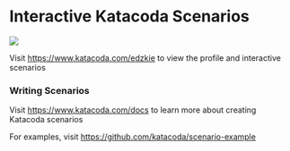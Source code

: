 # Interactive Katacoda Scenarios

[![](http://shields.katacoda.com/katacoda/edzkie/count.svg)](https://www.katacoda.com/edzkie "Get your profile on Katacoda.com")

Visit https://www.katacoda.com/edzkie to view the profile and interactive scenarios

### Writing Scenarios
Visit https://www.katacoda.com/docs to learn more about creating Katacoda scenarios

For examples, visit https://github.com/katacoda/scenario-example
